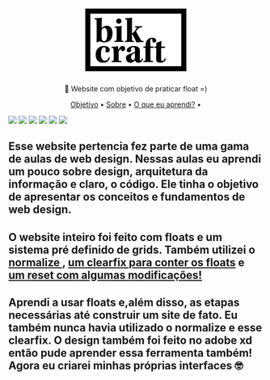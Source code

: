 <h1 align="center">
   <img src="./img/bikcraft.svg">
</h1>
<p align="center">🚀 Website com objetivo de praticar float =)</p>
<p align="center">
 <a href="#objetivo">Objetivo</a> •
  <a href="#sobre" >Sobre</a> •
   <a href="#aprendizado">O que eu aprendi?</a> •
</p>
<img src="./videos/home.gif">
<img src="./videos/sobre.gif">
<img src="./videos/portfolio.gif">
<img src="./videos/produtos.gif">
<img src="./videos/contato.gif">
<img src="./videos/responsivo.gif">

<h2 id="objetivo">
  <p> Esse website pertencia fez parte de uma gama de aulas de web design. Nessas aulas eu aprendi um pouco sobre design, arquitetura da informação e claro, o código. Ele tinha o objetivo de apresentar os conceitos e fundamentos de web design.</p>
</h2>

<h2 id="sobre">
<p>O website inteiro foi feito com floats e um sistema pré definido de grids. Também utilizei o <a href="https://necolas.github.io/normalize.css/">normalize </a>, <a href="http://nicolasgallagher.com/micro-clearfix-hack/"> um clearfix para conter os floats</a> e <a href="https://meyerweb.com/eric/tools/css/reset/index.html"> um reset com algumas modificações! </a> </p>
</h2>

<h2 id="aprendizado">
   <p>Aprendi a usar floats e,além disso, as etapas necessárias até construir um site de fato. Eu também nunca havia utilizado o normalize e esse clearfix. O design também foi feito no adobe xd então pude aprender essa ferramenta também! Agora eu criarei minhas próprias interfaces 🤓</p>
</h2>
